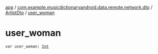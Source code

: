 [app](../../index.md) / [com.example.musicdictionaryandroid.data.remote.network.dto](../index.md) / [ArtistDto](index.md) / [user_woman](./user_woman.md)

# user_woman

`var user_woman: `[`Int`](https://kotlinlang.org/api/latest/jvm/stdlib/kotlin/-int/index.html)